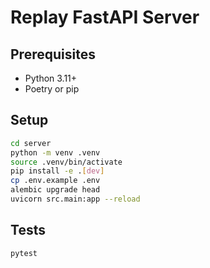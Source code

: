 # Replay FastAPI Server

## Prerequisites
- Python 3.11+
- Poetry or pip

## Setup
```bash
cd server
python -m venv .venv
source .venv/bin/activate
pip install -e .[dev]
cp .env.example .env
alembic upgrade head
uvicorn src.main:app --reload
```

## Tests
```bash
pytest
```
